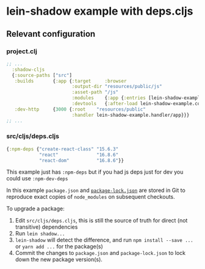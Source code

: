 # lein-shadow example with deps.cljs

## Relevant configuration

### project.clj

```clojure
;; ...
  :shadow-cljs
  {:source-paths ["src"]
   :builds       {:app {:target     :browser
                        :output-dir "resources/public/js"
                        :asset-path "/js"
                        :modules    {:app {:entries [lein-shadow-example.core]}}
                        :devtools   {:after-load lein-shadow-example.core/mount-root}}}
   :dev-http     {3000 {:root    "resources/public"
                        :handler lein-shadow-example.handler/app}}}
;; ...
```

### src/cljs/deps.cljs

```clojure
{:npm-deps {"create-react-class" "15.6.3"
            "react"              "16.8.6"
            "react-dom"          "16.8.6"}}
```

This example just has `:npm-deps` but if you had js deps just for dev you could use `:npm-dev-deps`

In this example `package.json` and 
[`package-lock.json`](https://docs.npmjs.com/configuring-npm/package-lock-json.html)
are stored in Git to reproduce exact copies of `node_modules` on subsequent checkouts.

To upgrade a package:
1. Edit `src/cljs/deps.cljs`, this is still the source of truth for direct (not transitive) dependencies
2. Run `lein shadow...`
3. `lein-shadow` will detect the difference, and run `npm install --save ...` or `yarn add ...` for the package(s)
4. Commit the changes to `package.json` and `package-lock.json` to lock down the new package version(s).
